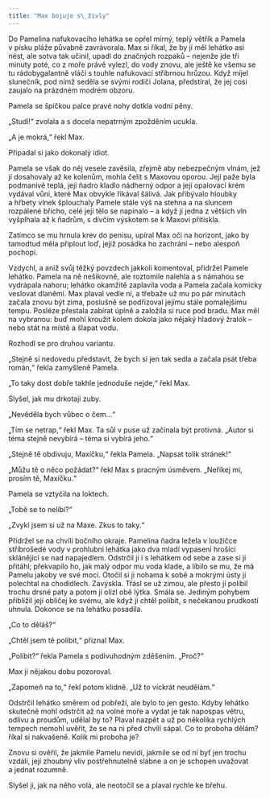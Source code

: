 ```yaml
---
title: "Max bojuje s\_živly"
---
```


Do Pamelina nafukovacího lehátka se opřel mírný, teplý větřík a Pamela v písku pláže půvabně zavrávorala. Max si říkal, že by jí měl lehátko asi nést, ale sotva tak učinil, upadl do značných rozpaků – nejenže jde tři minuty poté, co z moře právě vylezl, do vody znovu, ale ještě ke všemu se tu rádobygalantně vláčí s touhle nafukovací stříbrnou hrůzou. Když míjel slunečník, pod nímž seděla se svými rodiči Jolana, předstíral, že jej cosi zaujalo na prázdném modrém obzoru.

  

Pamela se špičkou palce pravé nohy dotkla vodní pěny.

„Studí!“ zvolala a s docela nepatrným zpožděním ucukla.

„A je mokrá,“ řekl Max.

Připadal si jako dokonalý idiot.

Pamela se však do něj vesele zavěsila, zřejmě aby nebezpečným vlnám, jež jí dosahovaly až ke kolenům, mohla čelit s Maxovou oporou. Její paže byla podmanivě teplá, její ňadro kladlo nádherný odpor a její opalovací krém vydával vůni, které Max obvykle říkával šálivá. Jak přibývalo hloubky a hřbety vlnek šplouchaly Pamele stále výš na stehna a na sluncem rozpálené břicho, celé její tělo se napínalo – a když jí jedna z větších vln vyšplhala až k ňadrům, s dívčím výskotem se k Maxovi přitiskla.

Zatímco se mu hrnula krev do penisu, upíral Max oči na horizont, jako by tamodtud měla připlout loď, jejíž posádka ho zachrání – nebo alespoň pochopí.

Vzdychl, a aniž svůj těžký povzdech jakkoli komentoval, přidržel Pamele lehátko. Pamela na ně nešikovně, ale roztomile nalehla a s námahou se vydrápala nahoru; lehátko okamžitě zaplavila voda a Pamela začala komicky veslovat dlaněmi. Max plaval vedle ní, a třebaže už mu po pár minutách začala znovu být zima, poslušně se podřizoval jejímu stále pomalejšímu tempu. Posléze přestala zabírat úplně a založila si ruce pod bradu. Max měl na vybranou: buď mohl kroužit kolem dokola jako nějaký hladový žralok – nebo stát na místě a šlapat vodu.

Rozhodl se pro druhou variantu.

„Stejně si nedovedu představit, že bych si jen tak sedla a začala psát třeba román,“ řekla zamyšleně Pamela.

„To taky dost dobře takhle jednoduše nejde,“ řekl Max.

Slyšel, jak mu drkotají zuby.

„Nevěděla bych vůbec o čem…“

„Tím se netrap,“ řekl Max. Ta sůl v puse už začínala být protivná. „Autor si téma stejně nevybírá – téma si vybírá jeho.“

„Stejně tě obdivuju, Maxíčku,“ řekla Pamela. „Napsat tolik stránek!“

„Můžu tě o něco požádat?“ řekl Max s pracným úsměvem. „Neříkej mi, prosím tě, Maxíčku.“

Pamela se vztyčila na loktech.

„Tobě se to nelíbí?“

„Zvykl jsem si už na Maxe. Zkus to taky.“

Přidržel se na chvíli bočního okraje. Pamelina ňadra ležela v loužičce stříbrošedé vody v prohlubni lehátka jako dva mladí vypasení hrošíci sklánějící se nad napajedlem. Odstrčil ji i s lehátkem od sebe a zase si ji přitáhl; překvapilo ho, jak malý odpor mu voda klade, a líbilo se mu, že má Pamelu jakoby ve své moci. Otočil si ji nohama k sobě a mokrými ústy ji polechtal na chodidlech. Zavýskla. Třásl se už zimou, ale přesto jí políbil trochu drsné paty a potom jí olízl obě lýtka. Smála se. Jediným pohybem přiblížil její obličej ke svému, ale když ji chtěl políbit, s nečekanou prudkostí uhnula. Dokonce se na lehátku posadila.

„Co to děláš?“

„Chtěl jsem tě políbit,“ přiznal Max.

„Políbit?“ řekla Pamela s podivuhodným zděšením. „Proč?“

Max ji nějakou dobu pozoroval.

„Zapomeň na to,“ řekl potom klidně. „Už to víckrát neudělám.“

Odstrčil lehátko směrem od pobřeží, ale bylo to jen gesto. Kdyby lehátko skutečně mohl odstrčit až na volné moře a vydat je tak napospas větru, odlivu a proudům, udělal by to? Plaval nazpět a už po několika rychlých tempech nemohl uvěřit, že se na ni před chvílí sápal. Co to proboha dělám? říkal si nakvašeně. Kolik mi proboha je?

Znovu si ověřil, že jakmile Pamelu nevidí, jakmile se od ní byť jen trochu vzdálí, její zhoubný vliv postřehnutelně slábne a on je schopen uvažovat a jednat rozumně.

Slyšel ji, jak na něho volá, ale neotočil se a plaval rychle ke břehu.
